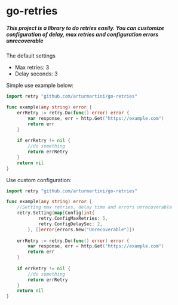 # go-retries
##### This project is a library to do retries easily. You can customize configuration of delay, max retries and configuration errors unrecoverable  

The default settings
*   Max retries: 3
*   Delay seconds: 3

Simple use example below:
```go
import retry "github.com/arturmartini/go-retries"

func example(any string) error {
    errRetry := retry.Do(func() error) error {
        var response, err = http.Get("https://example.com")
        return err 
    }
    
    if errRetry != nil {
        //do something
        return errRetry
    }
    return nil   
}
```

Use custom configuration:
```go
import retry "github.com/arturmartini/go-retries"

func example(any string) error {
    //Setting max retries, delay time and errors unrecoverable
    retry.Setting(map[Config]int{
    		retry.ConfigMaxRetries: 5,
    		retry.ConfigDelaySec: 2,
    	}, []error{errors.New("Unrecoverable")})
    
    errRetry := retry.Do(func() error) error {
        var response, err = http.Get("https://example.com")
        return err 
    }
    
    if errRetry != nil {
        //do something
        return errRetry
    }
    return nil   
}
```